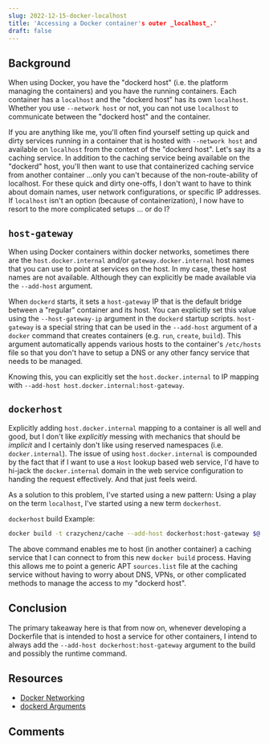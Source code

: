```yaml
---
slug: 2022-12-15-docker-localhost
title: 'Accessing a Docker container's outer _localhost_.'
draft: false
---
```


## Background

When using Docker, you have the "dockerd host" (i.e. the platform managing the containers) and you have the running containers. Each container has a `localhost` and the "dockerd host" has its own `localhost`. Whether you use `--network host` or not, you can not use `localhost` to communicate between the "dockerd host" and the container.

<!-- truncate -->

If you are anything like me, you'll often find yourself setting up quick and dirty services running in a container that is hosted with `--network host` and available on `localhost` from the context of the "dockerd host". Let's say its a caching service. In addition to the caching service being available on the "dockerd" host, you'll then want to use that containerized caching service from another container ...only you can't because of the non-route-ability of localhost. For these quick and dirty one-offs, I don't want to have to think about domain names, user network configurations, or specific IP addresses. If `localhost` isn't an option (because of containerization), I now have to resort to the more complicated setups ... or do I?

## `host-gateway`

When using Docker containers within docker networks, sometimes there are the `host.docker.internal` and/or `gateway.docker.internal` host names that you can use to point at services on the host. In my case, these host names are not available. Although they can explicitly be made available via the `--add-host` argument.

When `dockerd` starts, it sets a `host-gateway` IP that is the default bridge between a "regular" container and its host. You can explicitly set this value using the `--host-gateway-ip` argument in the `dockerd` startup scripts. `host-gateway` is a special string that can be used in the `--add-host` argument of a `docker` command that creates containers (e.g. `run`, `create`, `build`). This argument automatically appends various hosts to the container's `/etc/hosts` file so that you don't have to setup a DNS or any other fancy service that needs to be managed.

Knowing this, you can explicitly set the `host.docker.internal` to IP mapping with `--add-host host.docker.internal:host-gateway`. 

## `dockerhost`

Explicitly adding `host.docker.internal` mapping to a container is all well and good, but I don't like _explicitly_ messing with mechanics that should be _implicit_ and I certainly don't like using reserved namespaces (i.e. `docker.internal`). The issue of using `host.docker.internal` is compounded by the fact that if I want to use a `Host` lookup based web service, I'd have to hi-jack the `docker.internal` domain in the web service configuration to handing the request effectively. And that just feels weird.

As a solution to this problem, I've started using a new pattern: Using a play on the term `localhost`, I've started using a new term `dockerhost`. 

`dockerhost` build Example:

```sh
docker build -t crazychenz/cache --add-host dockerhost:host-gateway $@ .
```

The above command enables me to host (in another container) a caching service that I can connect to from this new `docker build` process. Having this allows me to point a generic APT `sources.list` file at the caching service without having to worry about DNS, VPNs, or other complicated methods to manage the access to my "dockerd host".

## Conclusion

The primary takeaway here is that from now on, whenever developing a Dockerfile that is intended to host a service for other containers, I intend to always add the `--add-host dockerhost:host-gateway` argument to the build and possibly the runtime command.

## Resources

- [Docker Networking](https://docs.docker.com/desktop/networking/)
- [dockerd Arguments](https://docs.docker.com/engine/reference/commandline/dockerd/)

## Comments

<Comments />

